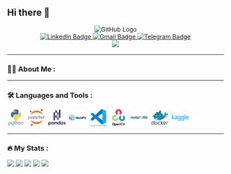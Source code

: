 ## Hi there 👋


<div align="center">
<img src="https://github.com/raghavk16/raghavk16/blob/master/octo.gif" alt="GitHub Logo" width="150" height="150" />
</div>

<div id="badges" align="center">
  <a href="https://www.linkedin.com/in/saiyyna-antonova-84356490/">
    <img src="https://img.shields.io/badge/LinkedIn-blue?style=for-the-badge&logo=linkedin&logoColor=white" alt="LinkedIn Badge"/>
  </a>
  <a href="mailto:mossyhead0206@gmail.com">
    <img src="https://img.shields.io/badge/Gmail-red?style=for-the-badge&logo=gmail&logoColor=white" alt="Gmail Badge"/>
  </a>
  <a href="https://t.me/MossyHead">
    <img src="https://img.shields.io/badge/Telegram-blue?style=for-the-badge&logo=telegram&logoColor=white" alt="Telegram Badge"/>
  </a>
</div>
<div id="badges" align="center">
  <a href="https://visitcount.itsvg.in">
    <img src="https://visitcount.itsvg.in/api?id=SainaAntonova&label=Profile%20Views&color=8&icon=2&pretty=true" />
  </a>
</div>

---

### :woman_technologist: About Me :



---

### :hammer_and_wrench: Languages and Tools :
<div>
  <img src="https://github.com/devicons/devicon/blob/master/icons/python/python-original-wordmark.svg" title="Python" alt="Python" width="40" height="40"/>&nbsp;
  <img src="https://github.com/devicons/devicon/blob/master/icons/jupyter/jupyter-original-wordmark.svg" title="Jupyter" alt="Jupyter" width="40" height="40"/>&nbsp;
  <img src="https://github.com/devicons/devicon/blob/master/icons/pandas/pandas-original-wordmark.svg" title="Pandas" alt="Pandas" width="40" height="40"/>&nbsp;
  <img src="https://github.com/devicons/devicon/blob/master/icons/numpy/numpy-original-wordmark.svg" title="Numpy" alt="Numpy" width="40" height="40"/>&nbsp;
  <img src="https://github.com/devicons/devicon/blob/master/icons/vscode/vscode-original-wordmark.svg" title="VSCode" alt="VSCode" width="40" height="40"/>&nbsp;
  <img src="https://github.com/devicons/devicon/blob/master/icons/opencv/opencv-original-wordmark.svg" title="CV" alt="CV" width="40" height="40"/>&nbsp;
  <img src="https://github.com/devicons/devicon/blob/master/icons/matplotlib/matplotlib-original-wordmark.svg" title="matplotlib" alt="matplotlib" width="40" height="40"/>&nbsp;
  <img src="https://github.com/devicons/devicon/blob/master/icons/docker/docker-original-wordmark.svg" title="Docker" alt="Docker" width="40" height="40"/>&nbsp;
  <img src="https://github.com/devicons/devicon/blob/master/icons/kaggle/kaggle-original-wordmark.svg" title="Kaggle" alt="Kaggle" width="40" height="40"/>&nbsp;
</div>


---

### :fire: My Stats :
![](http://github-profile-summary-cards.vercel.app/api/cards/profile-details?username=SainaAntonova&theme=aura_dark)
![](http://github-profile-summary-cards.vercel.app/api/cards/repos-per-language?username=SainaAntonova&theme=aura_dark)
![](http://github-profile-summary-cards.vercel.app/api/cards/most-commit-language?username=SainaAntonova&theme=aura_dark)
![](http://github-profile-summary-cards.vercel.app/api/cards/stats?username=SainaAntonova&theme=aura_dark)
![](http://github-profile-summary-cards.vercel.app/api/cards/productive-time?username=SainaAntonova&theme=aura_dark&utcOffset=8)



